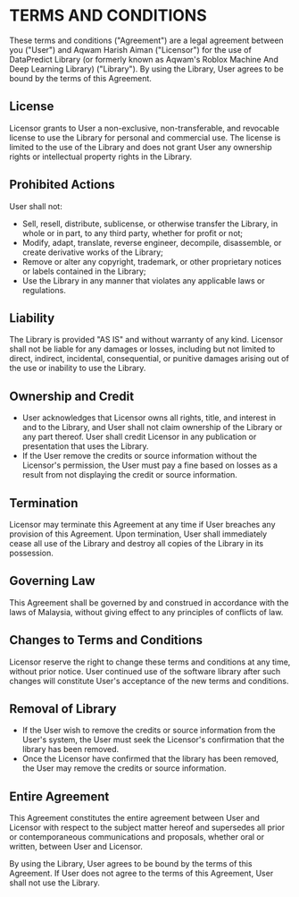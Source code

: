 # TERMS AND CONDITIONS

These terms and conditions ("Agreement") are a legal agreement between you ("User") and Aqwam Harish Aiman ("Licensor") for the use of DataPredict Library (or formerly known as Aqwam's Roblox Machine And Deep Learning Library) ("Library"). By using the Library, User agrees to be bound by the terms of this Agreement.

## License
Licensor grants to User a non-exclusive, non-transferable, and revocable license to use the Library for personal and commercial use. The license is limited to the use of the Library and does not grant User any ownership rights or intellectual property rights in the Library.

## Prohibited Actions
User shall not:
* Sell, resell, distribute, sublicense, or otherwise transfer the Library, in whole or in part, to any third party, whether for profit or not;
* Modify, adapt, translate, reverse engineer, decompile, disassemble, or create derivative works of the Library;
* Remove or alter any copyright, trademark, or other proprietary notices or labels contained in the Library;
* Use the Library in any manner that violates any applicable laws or regulations.

## Liability
The Library is provided "AS IS" and without warranty of any kind. Licensor shall not be liable for any damages or losses, including but not limited to direct, indirect, incidental, consequential, or punitive damages arising out of the use or inability to use the Library.

## Ownership and Credit
* User acknowledges that Licensor owns all rights, title, and interest in and to the Library, and User shall not claim ownership of the Library or any part thereof. User shall credit Licensor in any publication or presentation that uses the Library.
* If the User remove the credits or source information without the Licensor's permission, the User must pay a fine based on losses as a result from not displaying the credit or source information.

## Termination
Licensor may terminate this Agreement at any time if User breaches any provision of this Agreement. Upon termination, User shall immediately cease all use of the Library and destroy all copies of the Library in its possession.

## Governing Law
This Agreement shall be governed by and construed in accordance with the laws of Malaysia, without giving effect to any principles of conflicts of law.

## Changes to Terms and Conditions
Licensor reserve the right to change these terms and conditions at any time, without prior notice. User continued use of the software library after such changes will constitute User's acceptance of the new terms and conditions.

## Removal of Library
* If the User wish to remove the credits or source information from the User's system, the User must seek the Licensor's confirmation that the library has been removed.
* Once the Licensor have confirmed that the library has been removed, the User may remove the credits or source information.

## Entire Agreement
This Agreement constitutes the entire agreement between User and Licensor with respect to the subject matter hereof and supersedes all prior or contemporaneous communications and proposals, whether oral or written, between User and Licensor.

By using the Library, User agrees to be bound by the terms of this Agreement. If User does not agree to the terms of this Agreement, User shall not use the Library.
